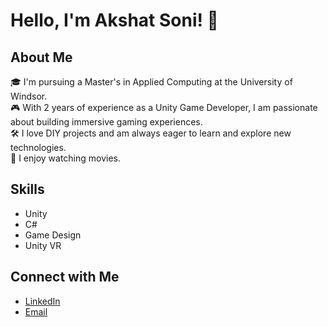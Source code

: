 <!--
**soniakshat/soniakshat** is a ✨ _special_ ✨ repository because its `README.md` (this file) appears on your GitHub profile.

Here are some ideas to get you started:

- 🔭 I’m currently working on ...
- 🌱 I’m currently learning ...
- 👯 I’m looking to collaborate on ...
- 🤔 I’m looking for help with ...
- 💬 Ask me about ...
- 📫 How to reach me: ...
- 😄 Pronouns: ...
- ⚡ Fun fact: ...
-->
# Hello, I'm Akshat Soni! 👋 <br />

## About Me <br />
🎓 I'm pursuing a Master's in Applied Computing at the University of Windsor. <br />
🎮 With 2 years of experience as a Unity Game Developer, I am passionate about building immersive gaming experiences. <br />
🛠️ I love DIY projects and am always eager to learn and explore new technologies. <br />
🍿 I enjoy watching movies. <br />

<!--
## Projects
(Here, you can list your projects with a brief description and links to the repositories)

- **Project Name 1**: Description - [View Repository](#)
- **Project Name 2**: Description - [View Repository](#)
-->

## Skills <br />
- Unity <br />
- C# <br />
- Game Design <br />
- Unity VR  <br />

## Connect with Me <br />
- [LinkedIn](https://www.linkedin.com/in/akshat--soni/)  <br />
- [Email](mailto:hi@akshatsoni.in) <br />

<!--
Remember to replace placeholders with your actual information and links to your projects and profiles. Good luck with your studies and projects! 😊
-->

